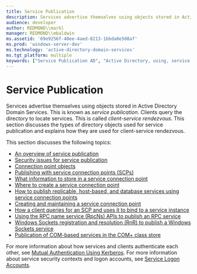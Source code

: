 ```yaml
---
title: Service Publication
description: Services advertise themselves using objects stored in Active Directory Domain Services.
audience: developer
author: REDMOND\\markl
manager: REDMOND\\mbaldwin
ms.assetid: '69e9256f-40ee-4aed-8213-1bbda0e508af'
ms.prod: 'windows-server-dev'
ms.technology: 'active-directory-domain-services'
ms.tgt_platform: multiple
keywords: ["Service Publication AD", "Active Directory, using, service publication"]
---
```


# Service Publication

Services advertise themselves using objects stored in Active Directory Domain Services. This is known as *service publication*. Clients query the directory to locate services. This is called *client-service rendezvous*. This section discusses the types of directory objects used for service publication and explains how they are used for client-service rendezvous.

This section discusses the following topics:

-   [An overview of service publication](about-service-publication.md)
-   [Security issues for service publication](security-issues-for-service-publication.md)
-   [Connection point objects](connection-points.md)
-   [Publishing with service connection points (SCPs)](publishing-with-service-connection-points.md)
-   [What information to store in a service connection point](service-connection-point-properties.md)
-   [Where to create a service connection point](where-to-create-a-service-connection-point.md)
-   [How to publish replicable, host-based, and database services using service connection points](service-connection-points-for-replicated-host-based-and-database-services.md)
-   [Creating and maintaining a service connection point](creating-and-maintaining-a-service-connection-point.md)
-   [How a client queries for an SCP and uses it to bind to a service instance](how-clients-find-and-use-a-service-connection-point.md)
-   [Using the RPC name service (RpcNs) APIs to publish an RPC service](publishing-with-the-rpc-name-service-rpcns.md)
-   [Windows Sockets registration and resolution (RnR) to publish a Windows Sockets service](publishing-with-windows-sockets-registration-and-resolution.md)
-   [Publication of COM-based services in the COM+ class store](publishing-com-services.md)

For more information about how services and clients authenticate each other, see [Mutual Authentication Using Kerberos](mutual-authentication-using-kerberos.md). For more information about service security contexts and logon accounts, see [Service Logon Accounts](service-logon-accounts.md).

 

 




